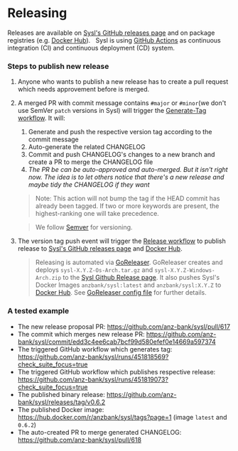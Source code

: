 Releasing
=========

Releases are available on [Sysl's GitHub releases page](https://github.com/anz-bank/sysl/releases) and on package registries (e.g. [Docker Hub](https://hub.docker.com/u/anzbank)).
&nbsp;
Sysl is using [GitHub Actions](https://help.github.com/en/actions/getting-started-with-github-actions/about-github-actions) as continuous integration (CI) and continuous deployment (CD) system.
&nbsp;

### Steps to publish new release
1. Anyone who wants to publish a new release has to create a pull request which needs approvement before is merged.
2. A merged PR with commit message contains `#major` or `#minor`(we don't use SemVer `patch` versions in Sysl) will trigger the [Generate-Tag workflow](https://github.com/anz-bank/sysl/blob/master/.github/workflows/generate-tag.yml). It will:
	1. Generate and push the respective version tag according to the commit message
	2. Auto-generate the related CHANGELOG
	3. Commit and push CHANGELOG's changes to a new branch and create a PR to merge the CHANGELOG file
	4. _The PR be can be auto-approved and auto-merged. But it isn't right now. The idea is to let others notice that there's a new release and maybe tidy the CHANGELOG if they want_
	> Note: This action will not bump the tag if the HEAD commit has already been tagged. If two or more keywords are present, the highest-ranking one will take precedence. 
	
	> We follow [Semver](https://semver.org/) for versioning.
3. The version tag push event will trigger the [Release workflow](https://github.com/anz-bank/sysl/blob/master/.github/workflows/release.yml) to publish release to [Sysl's GitHub releases page](https://github.com/anz-bank/sysl/releases) and [Docker Hub](https://hub.docker.com/r/anzbank/sysl).
	> Releasing is automated via [GoReleaser](https://goreleaser.com/). GoReleaser creates and deploys `sysl-X.Y.Z-Os-Arch.tar.gz` and `sysl-X.Y.Z-Windows-Arch.zip` to the [Sysl Github Release page](https://github.com/anz-bank/sysl/releases). It also pushes Sysl's Docker Images `anzbank/sysl:latest` and `anzbank/sysl:X.Y.Z` to [Docker Hub](https://hub.docker.com/r/anzbank/sysl). See [GoReleaser config file](https://github.com/anz-bank/sysl/blob/master/.github/workflows/.goreleaser.yml) for further details.

### A tested example
* The new release proposal PR: https://github.com/anz-bank/sysl/pull/617
* The commit which merges new release PR: https://github.com/anz-bank/sysl/commit/edd3c4ee6cab7bcf99d580efef0e14669a597374
* The triggered GitHub workflow which generates tag: https://github.com/anz-bank/sysl/runs/451818569?check_suite_focus=true
* The triggered GitHub workflow which publishes respective release: https://github.com/anz-bank/sysl/runs/451819073?check_suite_focus=true
* The published binary release: https://github.com/anz-bank/sysl/releases/tag/v0.6.2
* The published Docker image: https://hub.docker.com/r/anzbank/sysl/tags?page=1 (image `latest` and `0.6.2`)
* The auto-created PR to merge generated CHANGELOG: https://github.com/anz-bank/sysl/pull/618
